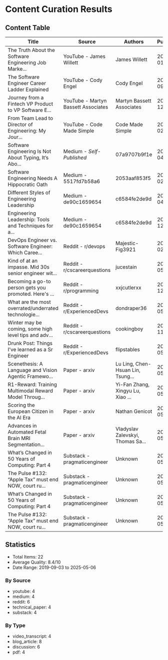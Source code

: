 # Content Curation Results

## Content Table

| Title | Source | Authors | Published | Quality | URL |
|-------|---------|---------|-----------|----------|-----|
| The Truth About the Software Engineering Job Marke... | YouTube - James Willett | James Willett | 2025-01-15 | 9.0/10 | [Link](https://www.youtube.com/watch?v=SNZ8tydEMM4) |
| The Software Engineer Career Ladder Explained | YouTube - Cody Engel | Cody Engel | 2019-09-03 | 9.0/10 | [Link](https://www.youtube.com/watch?v=FutjtRFSOsQ) |
| Journey from a Fintech VP Product to VP Software E... | YouTube - Martyn Bassett Associates | Martyn Bassett Associates | 2022-12-06 | 7.0/10 | [Link](https://www.youtube.com/watch?v=qvlqUgP9gRY) |
| From Team Lead to Director of Engineering: My Jour... | YouTube - Code Made Simple | Code Made Simple | 2024-02-11 | 7.0/10 | [Link](https://www.youtube.com/watch?v=nExQe-mQrY4) |
| Software Engineering Is Not About Typing, It’s Abo... | Medium - *Self-Published* | 07a9707b9f1e | 2025-04-10 | 8.5/10 | [Link](https://medium.com/@SDI_Partners/software-engineering-is-not-about-typing-its-about-thinking-dcfc9a70a6f8) |
| Software Engineering Needs A Hippocratic Oath | Medium - 5517fd7b58a6 | 2053aaf853f5 | 2025-02-06 | 8.5/10 | [Link](https://levelup.gitconnected.com/software-engineering-needs-a-hippocratic-oath-d2bc4a0ac3d7) |
| Different Styles of Engineering Leadership | Medium - de90c1659654 | c6584fe2de9d | 2024-04-24 | 8.5/10 | [Link](https://blog.practicalengineering.management/different-styles-of-engineering-leadership-8f376ee6a406) |
| Engineering Leadership: Tools and Techniques for a... | Medium - de90c1659654 | c6584fe2de9d | 2023-12-11 | 8.5/10 | [Link](https://blog.practicalengineering.management/engineering-leadership-tools-and-techniques-for-a-successful-2024-1707fcd022f3) |
| DevOps Engineer vs. Software Engineer: Which Caree... | Reddit - r/devops | Majestic-Fig3921 | 2025-02-18 | 7.5/10 | [Link](https://www.reddit.com/r/devops/comments/1it046j/devops_engineer_vs_software_engineer_which_career/) |
| Kind of at an impasse. Mid 30s senior engineer wit... | Reddit - r/cscareerquestions | jucestain | 2024-05-21 | 7.5/10 | [Link](https://www.reddit.com/r/cscareerquestions/comments/1cx6w4f/kind_of_at_an_impasse_mid_30s_senior_engineer/) |
| Becoming a go-to person gets you promoted. Here's ... | Reddit - r/programming | xxjcutlerxx | 2023-12-10 | 7.5/10 | [Link](https://www.reddit.com/r/programming/comments/18f7q1o/becoming_a_goto_person_gets_you_promoted_heres/) |
| What are the most overrated/underrated technologie... | Reddit - r/ExperiencedDevs | dondraper36 | 2024-05-21 | 7.5/10 | [Link](https://www.reddit.com/r/ExperiencedDevs/comments/1cxgyk3/what_are_the_most_overratedunderrated/) |
| Winter may be coming, some high level tips and adv... | Reddit - r/cscareerquestions | cookingboy | 2022-11-09 | 7.5/10 | [Link](https://www.reddit.com/r/cscareerquestions/comments/yqmrci/winter_may_be_coming_some_high_level_tips_and/) |
| Drunk Post: Things I've learned as a Sr Engineer | Reddit - r/ExperiencedDevs | flipstables | 2021-05-27 | 7.5/10 | [Link](https://www.reddit.com/r/ExperiencedDevs/comments/nmodyl/drunk_post_things_ive_learned_as_a_sr_engineer/) |
| Scenethesis: A Language and Vision Agentic Framewo... | Paper - arxiv | Lu Ling, Chen-Hsuan Lin, Tsung... | 2025-05-05 | 9.0/10 | [Link](http://arxiv.org/pdf/2505.02836v1) |
| R1-Reward: Training Multimodal Reward Model Throug... | Paper - arxiv | Yi-Fan Zhang, Xingyu Lu, Xiao ... | 2025-05-05 | 9.0/10 | [Link](http://arxiv.org/pdf/2505.02835v1) |
| Scoring the European Citizen in the AI Era | Paper - arxiv | Nathan Genicot | 2025-05-05 | 9.0/10 | [Link](http://arxiv.org/pdf/2505.02791v1) |
| Advances in Automated Fetal Brain MRI Segmentation... | Paper - arxiv | Vladyslav Zalevskyi, Thomas Sa... | 2025-05-05 | 9.0/10 | [Link](http://arxiv.org/pdf/2505.02784v1) |
| What’s Changed in 50 Years of Computing: Part 4 | Substack - pragmaticengineer | Unknown | 2025-05-06 | 9.5/10 | [Link](https://pragmaticengineer.substack.com/p/mythical-man-month-part-4) |
| The Pulse #132: “Apple Tax” must end NOW, court ru... | Substack - pragmaticengineer | Unknown | 2025-05-01 | 9.5/10 | [Link](https://pragmaticengineer.substack.com/p/the-pulse-132) |
| What’s Changed in 50 Years of Computing: Part 4 | Substack - pragmaticengineer | Unknown | 2025-05-06 | 9.5/10 | [Link](https://pragmaticengineer.substack.com/p/mythical-man-month-part-4) |
| The Pulse #132: “Apple Tax” must end NOW, court ru... | Substack - pragmaticengineer | Unknown | 2025-05-01 | 9.5/10 | [Link](https://pragmaticengineer.substack.com/p/the-pulse-132) |

## Statistics

- Total Items: 22
- Average Quality: 8.4/10
- Date Range: 2019-09-03 to 2025-05-06

### By Source
- youtube: 4
- medium: 4
- reddit: 6
- technical_paper: 4
- substack: 4

### By Type
- video_transcript: 4
- blog_article: 8
- discussion: 6
- pdf: 4
